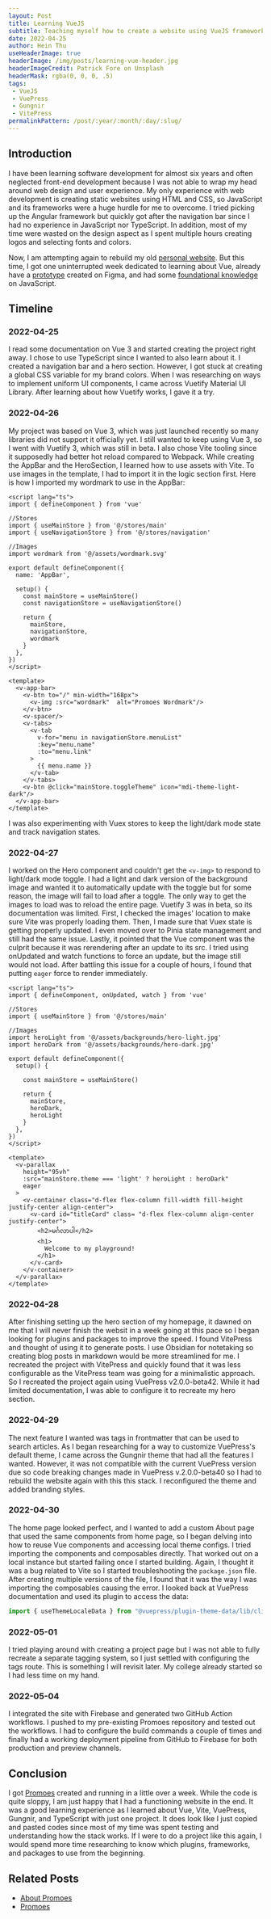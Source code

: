 ```yaml
---
layout: Post
title: Learning VueJS
subtitle: Teaching myself how to create a website using VueJS framework.
date: 2022-04-25
author: Hein Thu
useHeaderImage: true
headerImage: /img/posts/learning-vue-header.jpg
headerImageCredit: Patrick Fore on Unsplash
headerMask: rgba(0, 0, 0, .5)
tags:
 - VueJS
 - VuePress
 - Gungnir
 - VitePress
permalinkPattern: /post/:year/:month/:day/:slug/
---
```


## Introduction
I have been learning software development for almost six years and often neglected front-end development because I was not able to wrap my head around web design and user experience. My only experience with web development is creating static websites using HTML and CSS, so JavaScript and its frameworks were a huge hurdle for me to overcome. I tried picking up the Angular framework but quickly got after the navigation bar since I had no experience in JavaScript nor TypeScript. In addition, most of my time were wasted on the design aspect as I spent multiple hours creating logos and selecting fonts and colors.

Now, I am attempting again to rebuild my old [personal website](https://www1.chapman.edu/~thu105/). But this time, I got one uninterrupted week dedicated to learning about Vue, already have a [prototype](https://www.figma.com/proto/L0Uxm0n8GldjKoKNe5vwNF/Promoes-Mockup?node-id=100%3A3730&scaling=scale-down-width&page-id=17%3A367&hide-ui=1) created on Figma, and had some [foundational knowledge](https://www.freecodecamp.org/certification/fccdd313ffa-97e8-4d74-ad5e-1f3d3d5b3d40/javascript-algorithms-and-data-structures) on JavaScript.

## Timeline
### 2022-04-25
I read some documentation on Vue 3 and started creating the project right away. I chose to use TypeScript since I wanted to also learn about it. I created a navigation bar and a hero section. However, I got stuck at creating a global CSS variable for my brand colors. When I was researching on ways to implement uniform UI components, I came across Vuetify Material UI Library. After learning about how Vuetify works, I gave it a try.

### 2022-04-26
My project was based on Vue 3, which was just launched recently so many libraries did not support it officially yet. I still wanted to keep using Vue 3, so I went with Vuetify 3, which was still in beta. I also chose Vite tooling since it supposedly had better hot reload compared to Webpack. While creating the AppBar and the HeroSection, I learned how to use assets with Vite. To use images in the template, I had to import it in the logic section first. Here is how I imported my wordmark to use in the AppBar:
```vue
<script lang="ts">
import { defineComponent } from 'vue'

//Stores
import { useMainStore } from '@/stores/main'
import { useNavigationStore } from '@/stores/navigation'

//Images
import wordmark from '@/assets/wordmark.svg'

export default defineComponent({
  name: 'AppBar',

  setup() {
    const mainStore = useMainStore()
    const navigationStore = useNavigationStore()

    return {
      mainStore,
      navigationStore,
      wordmark
    }
  },
})
</script>

<template>
  <v-app-bar>
    <v-btn to="/" min-width="168px">
      <v-img :src="wordmark"  alt="Promoes Wordmark"/>
    </v-btn>
    <v-spacer/>
    <v-tabs>
      <v-tab
        v-for="menu in navigationStore.menuList"
        :key="menu.name"
        :to="menu.link"
      >
        {{ menu.name }}
      </v-tab>
    </v-tabs>
    <v-btn @click="mainStore.toggleTheme" icon="mdi-theme-light-dark"/>
  </v-app-bar>
</template>
```
I was also experimenting with Vuex stores to keep the light/dark mode state and track navigation states.

### 2022-04-27
I worked on the Hero component and couldn't get the `<v-img>` to respond to light/dark mode toggle. I had a light and dark version of the background image and wanted it to automatically update with the toggle but for some reason, the image will fail to load after a toggle. The only way to get the images to load was to reload the entire page. Vuetify 3 was in beta, so its documentation was limited. First, I checked the images' location to make sure Vite was properly loading them. Then, I made sure that Vuex state is getting properly updated. I even moved over to Pinia state management and still had the same issue. Lastly, it pointed that the Vue component was the culprit because it was rerendering after an update to its src. I tried using onUpdated and watch functions to force an update, but the image still would not load. After battling this issue for a couple of hours, I found that putting `eager` force to render immediately.
```vue
<script lang="ts">
import { defineComponent, onUpdated, watch } from 'vue'

//Stores
import { useMainStore } from '@/stores/main'

//Images
import heroLight from '@/assets/backgrounds/hero-light.jpg'
import heroDark from '@/assets/backgrounds/hero-dark.jpg'

export default defineComponent({
  setup() {
    
    const mainStore = useMainStore()

    return {
      mainStore,
      heroDark,
      heroLight
    }
  },
})
</script>

<template>
  <v-parallax
    height="95vh"
    :src="mainStore.theme === 'light' ? heroLight : heroDark"
    eager
  >
    <v-container class="d-flex flex-column fill-width fill-height justify-center align-center">
      <v-card id="titleCard" class= "d-flex flex-column align-center justify-center">
        <h2>မင်္ဂလာပါ</h2>
        <h1>
          Welcome to my playground!
        </h1>
      </v-card>
    </v-container>
  </v-parallax>
</template>
```
### 2022-04-28
After finishing setting up the hero section of my homepage, it dawned on me that I will never finish the websit in a week going at this pace so I began looking for plugins and packages to improve the speed. I found VitePress and thought of using it to generate posts. I use Obsidian for notetaking so creating blog posts in markdown would be more streamlined for me. I recreated the project with VitePress and quickly found that it was less configurable as the VitePress team was going for a minimalistic approach. So I recreated the project again using VuePress v2.0.0-beta42. While it had limited documentation, I was able to configure it to recreate my hero section.

### 2022-04-29
The next feature I wanted was tags in frontmatter that can be used to search articles. As I began researching for a way to customize VuePress's default theme, I came across the Gungnir theme that had all the features I wanted. However, it was not compatible with the current VuePress version due so code breaking changes made in VuePress v.2.0.0-beta40 so I had to rebuild the website again with this this stack. I reconfigured the theme and added branding styles.

### 2022-04-30
The home page looked perfect, and I wanted to add a custom About page that used the same components from home page, so I began delving into how to reuse Vue components and accessing local theme configs. I tried importing the components and composables directly. That worked out on a local instance but started failing once I started building. Again, I thought it was a bug related to Vite so I started troubleshooting the `package.json` file. After creating multiple versions of the file, I found that it was the way I was importing the composables causing the error. I looked back at VuePress documentation and used its plugin to access the data:
```ts
import { useThemeLocaleData } from "@vuepress/plugin-theme-data/lib/client"
```

### 2022-05-01
I tried playing around with creating a project page but I was not able to fully recreate a separate tagging system, so I just settled with configuring the tags route. This is something I will revisit later. My college already started so I had less time on my hand.

### 2022-05-04
I integrated the site with Firebase and generated two GitHub Action workflows. I pushed to my pre-existing Promoes repository and tested out the workflows. I had to configure the build commands a couple of times and finally had a working deployment pipeline from GitHub to Firebase for both production and preview channels.

## Conclusion
I got [Promoes](https://promoes.com) created and running in a little over a week. While the code is quite sloppy, I am just happy that I had a functioning website in the end. It was a good learning experience as I learned about Vue, Vite, VuePress, Gungnir, and TypeScript with just one project. It does look like I just copied and pasted codes since most of my time was spent testing and understanding how the stack works. If I were to do a project like this again, I would spend more time researching to know which plugins, frameworks, and packages to use from the beginning.
 
## Related Posts
- [About Promoes](/about/promoes/)
- [Promoes](/post/2022/05/01/promoes/)